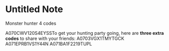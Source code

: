 # Untitled Note

Monster hunter 4 codes

A070CWV120S4EYSSTo get your hunting party going, here are **three extra codes** to share with your friends:
A0703VGX1TMYTGCK
A071EPRB1VS1Y44N
A071BA1F2219TUPL

